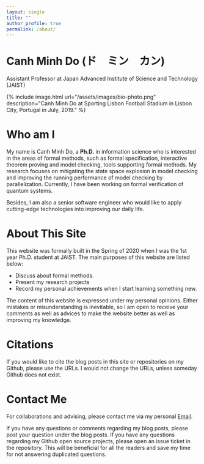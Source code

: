 ```yaml
---
layout: single
title: ""
author_profile: true
permalink: /about/
---
```

# Canh Minh Do (ド　ミン　カン)
Assistant Professor at Japan Advanced Institute of Science and Technology (JAIST)
<!-- ![Canh Minh Do at Sporting Lisbon Football Stadium in Lisbon City, Portugal](/assets/images/bio-photo.png) -->
{% include image.html url="/assets/images/bio-photo.png"
description="Canh Minh Do at Sporting Lisbon Football Stadium in Lisbon City, Portugal in July, 2019." %}

# Who am I

My name is Canh Minh Do, a **Ph.D.** in information science who is interested in the areas of formal methods,
such as formal specification, interactive theorem proving and model checking, tools supporting
formal methods. My research focuses on mitigating the state space explosion in model checking and improving the running performance of model checking by parallelization. Currently, I have been working on formal verification of quantum systems.

Besides, I am also a senior software engineer who would like to apply cutting-edge technologies into improving our daily life.

# About This Site
This website was formally built in the Spring of 2020 when I was the 1st year Ph.D. student
at JAIST. The main purposes of this website are listed below:
* Discuss about formal methods.
* Present my research projects
* Record my personal achievements when I start learning something new.

The content of this website is expressed under my personal opinions.
Either mistakes or misunderstanding is inevitable, so I am open
to receive your comments as well as advices to make the website better
as well as improving my knowledge.

# Citations
If you would like to cite the blog posts in this site or repositories on my Github,
please use the URLs. I would not change the URLs, unless someday Github does not exist.

# Contact Me

For collaborations and advising, please contact me via my personal [Email](mailto:minhcanh99@gmail.com).

If you have any questions or comments regarding my blog posts, please post your question under the blog
posts. If you have any questions regarding my Github open source projects, please open an issue ticket in
the repository. This will be beneficial for all the readers and save my time for not answering duplicated
questions.
